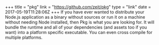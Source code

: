 +++
title = "pkg"
link = "https://github.com/zeit/pkg"
type = "link"
date = 2017-05-19T11:28:06Z
+++
If you have ever wanted to distribute your Node.js application as a binary without sources or run it on a machine without needing Node installed, then Pkg is what you are looking for. It will bundle the runtime and all of your dependencies (and assets too if you want) into a platform specific executable. You can even cross compile for multiple platforms.